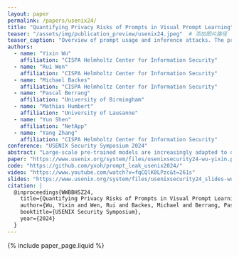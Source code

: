 ```yaml
---
layout: paper
permalink: /papers/usenix24/
title: "Quantifying Privacy Risks of Prompts in Visual Prompt Learning"
teaser: "/assets/img/publication_preview/usenix24.jpeg"  # 添加图片路径
teaser_caption: "Overview of prompt usage and inference attacks. The prompt is a pixel patch. The prompted image is an original image with an added prompt. Property inference infers sensitive properties of the target prompt's training dataset that the PaaS provider does not intend to disclose. Membership inference infers whether a given sample was in the target prompt's training dataset."
authors: 
  - name: "Yixin Wu"
    affiliation: "CISPA Helmholtz Center for Information Security"
  - name: "Rui Wen"
    affiliation: "CISPA Helmholtz Center for Information Security"
  - name: "Michael Backes"
    affiliation: "CISPA Helmholtz Center for Information Security"
  - name: "Pascal Berrang"
    affiliation: "University of Birmingham"
  - name: "Mathias Humbert"
    affiliation: "University of Lausanne"
  - name: "Yun Shen"
    affiliation: "NetApp"
  - name: "Yang Zhang"
    affiliation: "CISPA Helmholtz Center for Information Security"
conference: "USENIX Security Symposium 2024"
abstract: "Large-scale pre-trained models are increasingly adapted to downstream tasks through a new paradigm called prompt learning. In contrast to fine-tuning, prompt learning does not update the pre-trained model's parameters. Instead, it only learns an input perturbation, namely prompt, to be added to the downstream task data for predictions. Given the fast development of prompt learning, a well-generalized prompt inevitably becomes a valuable asset as significant effort and proprietary data are used to create it. This naturally raises the question of whether a prompt may leak the proprietary information of its training data. In this paper, we perform the first comprehensive privacy assessment of prompts learned by visual prompt learning through the lens of property inference and membership inference attacks. Our empirical evaluation shows that the prompts are vulnerable to both attacks. We also demonstrate that the adversary can mount a successful property inference attack with limited cost. Moreover, we show that membership inference attacks against prompts can be successful with relaxed adversarial assumptions. We further make some initial investigations on the defenses and observe that our method can mitigate the membership inference attacks with a decent utility-defense trade-off but fails to defend against property inference attacks. We hope our results can shed light on the privacy risks of the popular prompt learning paradigm. To facilitate the research in this direction, we will share our code and models with the community."
paper: "https://www.usenix.org/system/files/usenixsecurity24-wu-yixin.pdf"
code: "https://github.com/yxoh/prompt_leak_usenix2024/"
video: "https://www.youtube.com/watch?v=fqCQlK8LPzc&t=261s"
slides: "https://www.usenix.org/system/files/usenixsecurity24_slides-wu-yixin.pdf"
citation: |
  @inproceedings{WWBBHSZ24,
    title={Quantifying Privacy Risks of Prompts in Visual Prompt Learning},
    author={Wu, Yixin and Wen, Rui and Backes, Michael and Berrang, Pascal and Humbert, Mathias and Shen, Yun and Zhang, Yang},
    booktitle={USENIX Security Symposium},
    year={2024}
  }
---
```


{% include paper_page.liquid %}